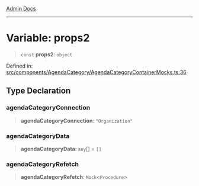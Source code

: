 [Admin Docs](/)

***

# Variable: props2

> `const` **props2**: `object`

Defined in: [src/components/AgendaCategory/AgendaCategoryContainerMocks.ts:36](https://github.com/PalisadoesFoundation/talawa-admin/blob/main/src/components/AgendaCategory/AgendaCategoryContainerMocks.ts#L36)

## Type Declaration

### agendaCategoryConnection

> **agendaCategoryConnection**: `"Organization"`

### agendaCategoryData

> **agendaCategoryData**: `any`[] = `[]`

### agendaCategoryRefetch

> **agendaCategoryRefetch**: `Mock`\<`Procedure`\>
